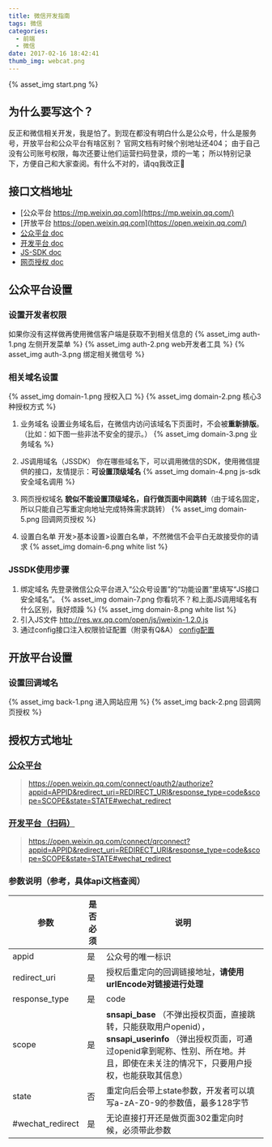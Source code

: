 ```yaml
---
title: 微信开发指南
tags: 微信
categories:
  - 前端
  - 微信
date: 2017-02-16 18:42:41
thumb_img: webcat.png
---
```



{% asset_img start.png %}

## 为什么要写这个？
反正和微信相关开发，我是怕了。到现在都没有明白什么是公众号，什么是服务号，开放平台和公众平台有啥区别？
官网文档有时候个别地址还404；
由于自己没有公司账号权限，每次还要让他们运营扫码登录，烦的一笔；
所以特别记录下，方便自己和大家查阅。有什么不对的，请qq我改正:wrench:

## 接口文档地址
- [公众平台 https://mp.weixin.qq.com](https://mp.weixin.qq.com/)
- [开放平台 https://open.weixin.qq.com](https://open.weixin.qq.com/)
- [公众平台 doc](https://mp.weixin.qq.com/wiki)
- [开发平台 doc](https://open.weixin.qq.com/cgi-bin/showdocument?action=dir_list&t=resource/res_list&verify=1&id=open1419316505&token=&lang=zh_CN)
- [JS-SDK doc](https://mp.weixin.qq.com/wiki?t=resource/res_main&id=mp1421141115)
- [网页授权 doc](https://mp.weixin.qq.com/wiki?t=resource/res_main&id=mp1421140842)

## 公众平台设置
### 设置开发者权限
如果你没有这样做再使用微信客户端是获取不到相关信息的
{% asset_img auth-1.png 左侧开发菜单 %}
{% asset_img auth-2.png web开发者工具 %}
{% asset_img auth-3.png 绑定相关微信号 %}

### 相关域名设置
{% asset_img domain-1.png 授权入口 %}
{% asset_img domain-2.png 核心3种授权方式 %}

1. 业务域名
设置业务域名后，在微信内访问该域名下页面时，不会被**重新排版**。（比如：如下图一些非法不安全的提示。）
{% asset_img domain-3.png 业务域名 %}

2. JS调用域名（JSSDK）
你在哪些域名下，可以调用微信的SDK，使用微信提供的接口，友情提示：**可设置顶级域名**
{% asset_img domain-4.png js-sdk安全域名调用 %}

3. 网页授权域名
**貌似不能设置顶级域名，自行做页面中间跳转**（由于域名固定，所以只能自己写重定向地址完成特殊需求跳转）
{% asset_img domain-5.png 回调网页授权 %}

4. 设置白名单
开发>基本设置>设置白名单，不然微信不会平白无故接受你的请求
{% asset_img domain-6.png white list %}

### JSSDK使用步骤
1. 绑定域名
    先登录微信公众平台进入“公众号设置”的“功能设置”里填写“JS接口安全域名”。
    {% asset_img domain-7.png 你看坑不？和上面JS调用域名有什么区别，我好烦躁 %}
    {% asset_img domain-8.png white list %}
2. 引入JS文件
    http://res.wx.qq.com/open/js/jweixin-1.2.0.js
3. 通过config接口注入权限验证配置（附录有Q&A）
    [config配置](https://mp.weixin.qq.com/wiki?t=resource/res_main&id=mp1421141115)

## 开放平台设置
### 设置回调域名
{% asset_img back-1.png 进入网站应用 %}
{% asset_img back-2.png 回调网页授权 %}

## 授权方式地址
### [公众平台](https://mp.weixin.qq.com/wiki?t=resource/res_main&id=mp1421140842)
> https://open.weixin.qq.com/connect/oauth2/authorize?appid=APPID&redirect_uri=REDIRECT_URI&response_type=code&scope=SCOPE&state=STATE#wechat_redirect 

### [开发平台（扫码）](https://open.weixin.qq.com/cgi-bin/showdocument?action=dir_list&t=resource/res_list&verify=1&id=open1419316505&token=&lang=zh_CN)
> https://open.weixin.qq.com/connect/qrconnect?appid=APPID&redirect_uri=REDIRECT_URI&response_type=code&scope=SCOPE&state=STATE#wechat_redirect

### 参数说明（参考，具体api文档查阅）
|参数|是否必须|说明|
|-|-|-|
|appid|是|公众号的唯一标识|
|redirect_uri|是|授权后重定向的回调链接地址，**请使用urlEncode对链接进行处理**|
|response_type|是|code|
|scope|是|**snsapi_base** （不弹出授权页面，直接跳转，只能获取用户openid），**snsapi_userinfo** （弹出授权页面，可通过openid拿到昵称、性别、所在地。并且，即使在未关注的情况下，只要用户授权，也能获取其信息）|
|state|否|重定向后会带上state参数，开发者可以填写a-zA-Z0-9的参数值，最多128字节|
|#wechat_redirect|是|无论直接打开还是做页面302重定向时候，必须带此参数|